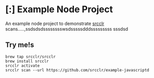 # [:] Example Node Project

An example node project to demonstrate [srcclr](https://www.srsscclr.com) scans.....,ssdsdsdsssssssswsdsssssdddsssssssss
sssdsd
## Try me!s

```
brew tap srcclr/srcclr
brew install srcclr
srcclr activate
srcclr scan --url https://github.com/srcclr/example-javascriptd
```
